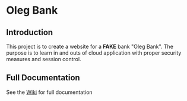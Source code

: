 # Oleg Bank

## Introduction

This project is to create a website for a **FAKE** bank "Oleg Bank". The purpose is to learn in and outs of cloud application with proper security measures and session control.

## Full Documentation

See the [Wiki](https://github.com/ligayoleg/oleg-bank/wiki) for full documentation

